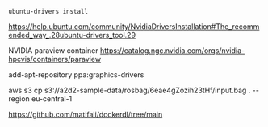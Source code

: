 ```
ubuntu-drivers install
```
https://help.ubuntu.com/community/NvidiaDriversInstallation#The_recommended_way_.28ubuntu-drivers_tool.29


NVIDIA paraview container
https://catalog.ngc.nvidia.com/orgs/nvidia-hpcvis/containers/paraview


add-apt-repository ppa:graphics-drivers


aws s3 cp s3://a2d2-sample-data/rosbag/6eae4gZozih23tHf/input.bag . --region eu-central-1

https://github.com/matifali/dockerdl/tree/main